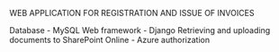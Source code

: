 WEB APPLICATION FOR REGISTRATION AND ISSUE OF INVOICES

Database - MySQL
Web framework - Django
Retrieving and uploading documents to SharePoint Online - Azure authorization
